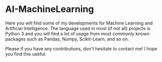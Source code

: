 # AI-MachineLearning
Here you will find some of my developments for Machine Learning and Artificial Intelligence. 
The language used in most (if not all) projects is Python 3 and you will find a lot of usage from most commonly known packages such as Pandas, Numpy, Scikit-Learn, and so on.

Please if you have any contributions, don't hesitate to contact me!
I hope you find this useful.

